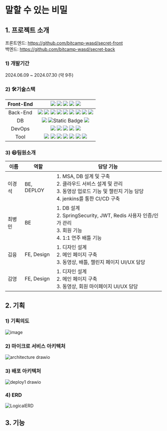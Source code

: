 # 말할 수 있는 비밀

## 1. 프로젝트 소개

프론트엔드: https://github.com/bitcamp-wasd/secret-front  
백엔드: https://github.com/bitcamp-wasd/secret-back

### 1) 개발기간
2024.06.09 ~ 2024.07.30 (약 9주)

### 2) 🛠️기술스택
| Front-End |                                                                                                                                                                    <img src="https://img.shields.io/badge/React-61DAFB?style=flat&logo=React&logoColor=white" /> <img src="https://img.shields.io/badge/HTML5-E34F26?style=flat&logo=HTML5&logoColor=white" /> <img src="https://img.shields.io/badge/CSS3-1572B6?style=flat&logo=CSS3&logoColor=white" /> <img src="https://img.shields.io/badge/JavaScript-F7DF1E?style=flat&logo=JavaScript&logoColor=white" /> <img src="https://img.shields.io/badge/Axios-5A29E4?style=flat&logo=Axios&logoColor=white" />                                                                                                                                                                    |
|:---------:|:---------------------------------------------------------------------------------------------------------------------------------------------------------------------------------------------------------------------------------------------------------------------------------------------------------------------------------------------------------------------------------------------------------------------------------------------------------------------------------------------------------------------------------------------------------------------------------------------------------------------------------------------------------------------------------------------------------------------------------------------------------------------------------------------------------------------------------------------------------------------------------------------------------------------------------:|
| Back-End  | <img src="https://img.shields.io/badge/Java-007396?style=flat&logo=Conda-Forge&logoColor=white" /> <img src="https://img.shields.io/badge/SpringBoot-6DB33F?style=flat&logo=SpringBoot&logoColor=white" /> <img src="https://img.shields.io/badge/SpringSecurity-6DB33F?style=flat&logo=springsecurity&logoColor=white" /> <img src="https://img.shields.io/badge/SpringCloud-6DB33F?style=flat&logo=SpringCloud&logoColor=white" /> <img src="https://img.shields.io/badge/JPA-6DB33F?style=flat&logo=JPA&logoColor=white" /> <img src="https://img.shields.io/badge/JWT-EF2D5E?style=flat&logo=JWT&logoColor=white" /> <img src="https://img.shields.io/badge/Gradle-02303A?style=flat&logo=Gradle&logoColor=white" /> <img src="https://img.shields.io/badge/Lombok-D24939?style=flat&logo=Lombok&logoColor=white" /> <img src="https://img.shields.io/badge/NestJS-%23E0234E?style=flat&logo=nestjs&logoColor=white"> |
|    DB     |                                                                                                                                                                                 <img src="https://img.shields.io/badge/MySQL-4479A1?style=flat&logo=MySQL&logoColor=white" /> <img alt="Static Badge" src="https://img.shields.io/badge/mongoDB-%2347A248?style=flat&logo=mongodb&logoColor=white"> <img src="https://img.shields.io/badge/Redis-FF4438?style=flat&logo=Redis&logoColor=white" />                                                                                                                                                                                                                                                                                                                                                   |
|  DevOps   |                                                                                                                                                               <img src="https://img.shields.io/badge/linux-FCC624?style=flat&logo=linux&logoColor=black"> <img src="https://img.shields.io/badge/NaverCloud-03C75A?style=flat&logo=NaverCloud&logoColor=white" /> <img src="https://img.shields.io/badge/Jenkins-D24939?style=flat&logo=Jenkins&logoColor=white" /> <img src="https://img.shields.io/badge/NGINX-009639?style=flat&logo=NGINX&logoColor=white" /> <img src="https://img.shields.io/badge/Docker-2496ED?style=flat&logo=Docker&logoColor=white" />                                                                                                                                                  |
|   Tool    |                                                                                                              <img src="https://img.shields.io/badge/Figma-F24E1E?style=flat&logo=Figma&logoColor=white" /> <img src="https://img.shields.io/badge/Jira-0052CC?style=flat&logo=Jira&logoColor=white" /> <img src="https://img.shields.io/badge/Slack-4A154B?style=flat&logo=Slack&logoColor=white" /> <img src="https://img.shields.io/badge/GitHub-181717?style=flat&logo=GitHub&logoColor=white" /> <img src="https://img.shields.io/badge/VSCode-2496ED?style=flat&logo=VSCode&logoColor=white" /> <img src="https://img.shields.io/badge/IntelliJ IDEA-000000?style=flat&logo=IntelliJ IDEA&logoColor=white" />   <img src="https://img.shields.io/badge/Postman-FF6C37?style=flat&logo=postman&logoColor=white">                                                                                                              |

### 3) 😆팀원소개
| 이름  | 역할             | 담당 기능                                                                                                                                                |
|-----|----------------|------------------------------------------------------------------------------------------------------------------------------------------------------|
| 이경석 | BE, DEPLOY | 1. MSA, DB 설계 및 구축 <br/> 2. 클라우드 서비스 설계 및 관리 <br/>3. 동영상 업로드 기능 및 챌린지 기능 담당 <br/> 4. jenkins를 통한 CI/CD 구축                                                                                                     |
| 최병민 | BE         | 1. DB 설계 <br />2. SpringSecurity, JWT, Redis 사용자 인증/인가 관리<br />3. 회원 기능<br />4. 1:1 연주 배틀 기능                                    |
| 김융 | FE, Design         | 1. 디자인 설계 <br/> 2. 메인 페이지 구축 <br/>3. 동영상, 배틀, 챌린지 페이지 UI/UX 담당                                                                |
| 김영 | FE, Design         | 1. 디자인 설계 <br/>2. 메인 페이지 구축 <br/>3. 동영상, 회원 마이페이지 UI/UX 담당 |

## 2. 기획

### 1) 기획의도
![image](https://github.com/user-attachments/assets/11b09abd-1d48-443e-9adf-15b16aea5fbf)
<br/>

### 2) 마이크로 서비스 아키텍처
![architecture drawio](https://github.com/user-attachments/assets/16dbf991-e836-4f8d-bb8b-7a76f8135667)
<br/>

### 3) 배포 아키텍처
![deploy1 drawio](https://github.com/user-attachments/assets/321d14aa-ff3e-49d1-9ce2-444c337c0997)
<br/>

### 4) ERD
![LogicalERD](https://github.com/user-attachments/assets/2950fda8-cdca-4303-9f32-d13c12ba91ee)


## 3. 기능



